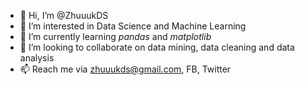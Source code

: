 - 👋 Hi, I’m @ZhuuukDS
- 👀 I’m interested in Data Science and Machine Learning
- 🌱 I’m currently learning *pandas* and *matplotlib*
- 💞️ I’m looking to collaborate on data mining, data cleaning and data analysis
- 📫 Reach me via zhuuukds@gmail.com, FB, Twitter

<!---
ZhuuukDS/ZhuuukDS is a ✨ special ✨ repository because its `README.md` (this file) appears on your GitHub profile.
You can click the Preview link to take a look at your changes.
--->
